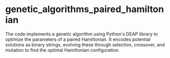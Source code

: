 # genetic_algorithms_paired_hamiltonian
The code implements a genetic algorithm using Python's DEAP library to optimize the parameters of a paired Hamiltonian. It encodes potential solutions as binary strings, evolving these through selection, crossover, and mutation to find the optimal Hamiltonian configuration.
